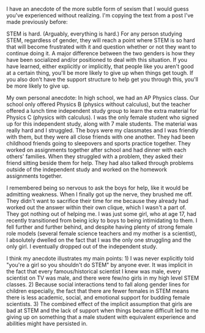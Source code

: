  I have an anecdote of the more subtle form of sexism that I would guess you've experienced without realizing. I'm copying the text from a post I've made previously before:

STEM is hard. (Arguably, everything is hard.) For any person studying STEM, regardless of gender, they will reach a point where STEM is so hard that will become frustrated with it and question whether or not they want to continue doing it. A major difference between the two genders is how they have been socialized and/or positioned to deal with this situation. If you have learned, either explicitly or implicitly, that people like you aren't good at a certain thing, you'll be more likely to give up when things get tough. If you also don't have the support structure to help get you through this, you'll be more likely to give up.

My own personal anecdote: In high school, we had an AP Physics class. Our school only offered Physics B (physics without calculus), but the teacher offered a lunch time independent study group to learn the extra material for Physics C (physics with calculus). I was the only female student who signed up for this independent study, along with 7 male students. The material was really hard and I struggled. The boys were my classmates and I was friendly with them, but they were all close friends with one another. They had been childhood friends going to sleepovers and sports practice together. They worked on assignments together after school and had dinner with each others' families. When they struggled with a problem, they asked their friend sitting beside them for help. They had also talked through problems outside of the independent study and worked on the homework assignments together. 

I remembered being so nervous to ask the boys for help, like it would be admitting weakness. When I finally got up the nerve, they brushed me off. They didn't want to sacrifice their time for me because they already had worked out the answer within their own clique, which I wasn't a part of. They got nothing out of helping me. I was just some girl, who at age 17, had recently transitioned from being icky to boys to being intimidating to them. I fell further and further behind, and despite having plenty of strong female role models (several female science teachers and my mother is a scientist), I absolutely dwelled on the fact that I was the only one struggling and the only girl. I eventually dropped out of the independent study. 

I think my anecdote illustrates my main points: 1) I was never explicitly told "you're a girl so you shouldn't do STEM" by anyone ever. It was implicit in the fact that every famous/historical scientist I knew was male, every scientist on TV was male, and there were few/no girls in my high level STEM classes. 2) Because social interactions tend to fall along gender lines for children especially, the fact that there are fewer females in STEM means there is less academic, social, and emotional support for budding female scientists. 3) The combined effect of the implicit assumption that girls are bad at STEM and the lack of support when things became difficult led to me giving up on something that a male student with equivalent experience and abilities might have persisted in. 